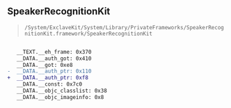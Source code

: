 ## SpeakerRecognitionKit

> `/System/ExclaveKit/System/Library/PrivateFrameworks/SpeakerRecognitionKit.framework/SpeakerRecognitionKit`

```diff

   __TEXT.__eh_frame: 0x370
   __DATA.__auth_got: 0x410
   __DATA.__got: 0xe8
-  __DATA.__auth_ptr: 0x110
+  __DATA.__auth_ptr: 0xf8
   __DATA.__const: 0x7c0
   __DATA.__objc_classlist: 0x38
   __DATA.__objc_imageinfo: 0x8

```
